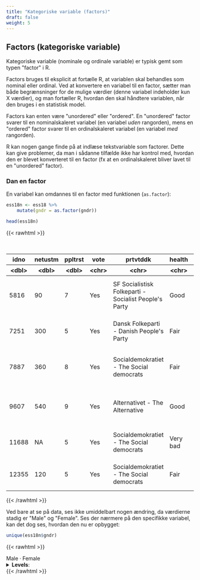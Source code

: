 ```yaml
---
title: "Kategoriske variable (factors)"
draft: false
weight: 5
---
```


## Factors (kategoriske variable)

Kategoriske variable (nominale og ordinale variable) er typisk gemt som typen "factor" i R.

Factors bruges til eksplicit at fortælle R, at variablen skal behandles som nominal eller ordinal. Ved at konvertere en variabel til en factor, sætter man både begrænsninger for de mulige værdier (denne variabel indeholder kun X værdier), og man fortæller R, hvordan den skal håndtere variablen, når den bruges i en statistisk model. 

Factors kan enten være "unordered" eller "ordered". En "unordered" factor svarer til en nominalskaleret variabel (en variabel *uden* rangorden), mens en "ordered" factor svarer til en ordinalskaleret variabel (en variabel *med* rangorden).

R kan nogen gange finde på at indlæse tekstvariable som factorer. Dette kan give problemer, da man i sådanne tilfælde ikke har kontrol med, hvordan den er blevet konverteret til en factor (fx at en ordinalskaleret bliver lavet til en "unordered" factor).

### Dan en factor

En variabel kan omdannes til en factor med funktionen (`as.factor`):


```R
ess18n <- ess18 %>%
    mutate(gndr = as.factor(gndr))

head(ess18n)
```

{{< rawhtml >}}
<table class="dataframe">
<caption>A tibble: 6 × 17</caption>
<thead>
	<tr><th scope=col>idno</th><th scope=col>netustm</th><th scope=col>ppltrst</th><th scope=col>vote</th><th scope=col>prtvtddk</th><th scope=col>health</th><th scope=col>lvpntyr</th><th scope=col>tygrtr</th><th scope=col>gndr</th><th scope=col>yrbrn</th><th scope=col>edlvddk</th><th scope=col>eduyrs</th><th scope=col>wkhct</th><th scope=col>wkhtot</th><th scope=col>grspnum</th><th scope=col>frlgrsp</th><th scope=col>inwtm</th></tr>
	<tr><th scope=col>&lt;dbl&gt;</th><th scope=col>&lt;dbl&gt;</th><th scope=col>&lt;dbl&gt;</th><th scope=col>&lt;chr&gt;</th><th scope=col>&lt;chr&gt;</th><th scope=col>&lt;chr&gt;</th><th scope=col>&lt;chr&gt;</th><th scope=col>&lt;chr&gt;</th><th scope=col>&lt;fct&gt;</th><th scope=col>&lt;dbl&gt;</th><th scope=col>&lt;chr&gt;</th><th scope=col>&lt;dbl&gt;</th><th scope=col>&lt;dbl&gt;</th><th scope=col>&lt;dbl&gt;</th><th scope=col>&lt;dbl&gt;</th><th scope=col>&lt;dbl&gt;</th><th scope=col>&lt;dbl&gt;</th></tr>
</thead>
<tbody>
	<tr><td> 5816</td><td> 90</td><td>7</td><td>Yes</td><td>SF Socialistisk Folkeparti - Socialist People's Party</td><td>Good    </td><td>1994</td><td>60</td><td>Male  </td><td>1974</td><td>Mellemlang videregående uddannelse af 3-4 års varighed. Professionsbachelorer,</td><td>35</td><td>37</td><td>37</td><td>37000</td><td>35000</td><td>61</td></tr>
	<tr><td> 7251</td><td>300</td><td>5</td><td>Yes</td><td>Dansk Folkeparti - Danish People's Party             </td><td>Fair    </td><td>1993</td><td>40</td><td>Female</td><td>1975</td><td>Faglig uddannelse (håndværk, handel, landbrug mv.), F.eks. Faglærte, Social-  </td><td>13</td><td>32</td><td>34</td><td>22000</td><td>30000</td><td>68</td></tr>
	<tr><td> 7887</td><td>360</td><td>8</td><td>Yes</td><td>Socialdemokratiet - The Social democrats             </td><td>Fair    </td><td>1983</td><td>55</td><td>Male  </td><td>1958</td><td>Lang videregående uddannelse. Kandidatuddannelser af 5.-6. års varighed, F.eks</td><td>25</td><td>39</td><td>39</td><td>36000</td><td>42000</td><td>89</td></tr>
	<tr><td> 9607</td><td>540</td><td>9</td><td>Yes</td><td>Alternativet - The Alternative                       </td><td>Good    </td><td>1982</td><td>64</td><td>Female</td><td>1964</td><td>Mellemlang videregående uddannelse af 3-4 års varighed. Professionsbachelorer,</td><td>13</td><td>32</td><td>34</td><td>32000</td><td>   NA</td><td>50</td></tr>
	<tr><td>11688</td><td> NA</td><td>5</td><td>Yes</td><td>Socialdemokratiet - The Social democrats             </td><td>Very bad</td><td>1968</td><td>50</td><td>Female</td><td>1952</td><td>Faglig uddannelse (håndværk, handel, landbrug mv.), F.eks. Faglærte, Social-  </td><td> 2</td><td>37</td><td>37</td><td>   NA</td><td>   NA</td><td>77</td></tr>
	<tr><td>12355</td><td>120</td><td>5</td><td>Yes</td><td>Socialdemokratiet - The Social democrats             </td><td>Fair    </td><td>1987</td><td>60</td><td>Male  </td><td>1963</td><td>Faglig uddannelse (håndværk, handel, landbrug mv.), F.eks. Faglærte, Social-  </td><td>14</td><td>38</td><td>37</td><td>36000</td><td>38000</td><td>48</td></tr>
</tbody>
</table>
{{< /rawhtml >}}


Ved bare at se på data, ses ikke umiddelbart nogen ændring, da værdierne stadig er "Male" og "Female". Ses der nærmere på den specifikke variabel, kan det dog ses, hvordan den nu er opbygget:


```R
unique(ess18n$gndr)
```

{{< rawhtml >}}
<style>
.list-inline {list-style: none; margin:0; padding: 0}
.list-inline>li {display: inline-block}
.list-inline>li:not(:last-child)::after {content: "\00b7"; padding: 0 .5ex}
</style>
<ol class=list-inline><li>Male</li><li>Female</li></ol>

<details>
	<summary style=display:list-item;cursor:pointer>
		<strong>Levels</strong>:
	</summary>
	<style>
	.list-inline {list-style: none; margin:0; padding: 0}
	.list-inline>li {display: inline-block}
	.list-inline>li:not(:last-child)::after {content: "\00b7"; padding: 0 .5ex}
	</style>
	<ol class=list-inline><li>'Female'</li><li>'Male'</li></ol>
</details>
{{< /rawhtml >}}